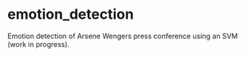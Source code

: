 # emotion_detection
Emotion detection of Arsene Wengers press conference using an SVM (work in progress).
